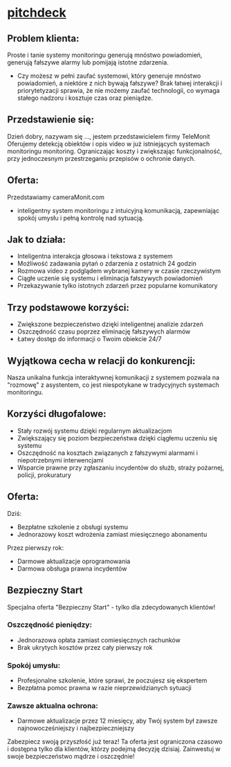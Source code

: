 # [pitchdeck](http://pitchdeck.cameramonit.com)


## Problem klienta:
Proste i tanie systemy monitoringu generują mnóstwo powiadomień, generują fałszywe alarmy lub pomijają istotne zdarzenia.
- Czy możesz w pełni zaufać systemowi, który generuje mnóstwo powiadomień, a niektóre z nich bywają fałszywe?
Brak łatwej interakcji i priorytetyzacji sprawia, że nie możemy zaufać technologii, co wymaga stałego nadzoru i kosztuje czas oraz pieniądze.

## Przedstawienie się:
Dzień dobry, nazywam się ..., jestem przedstawicielem firmy TeleMonit
Oferujemy detekcją obiektów i opis video w już istniejących systemach monitoringu monitoring.
Ograniczając koszty i zwiększając funkcjonalność, przy jednoczesnym przestrzeganiu przepisów o ochronie danych. 

## Oferta:
Przedstawiamy cameraMonit.com 
- inteligentny system monitoringu z intuicyjną komunikacją, zapewniając spokój umysłu i pełną kontrolę nad sytuacją.

## Jak to działa:
- Inteligentna interakcja głosowa i tekstowa z systemem
- Możliwość zadawania pytań o zdarzenia z ostatnich 24 godzin
- Rozmowa video z podglądem wybranej kamery w czasie rzeczywistym
- Ciągłe uczenie się systemu i eliminacja fałszywych powiadomień
- Przekazywanie tylko istotnych zdarzeń przez popularne komunikatory

## Trzy podstawowe korzyści:
- Zwiększone bezpieczeństwo dzięki inteligentnej analizie zdarzeń
- Oszczędność czasu poprzez eliminację fałszywych alarmów
- Łatwy dostęp do informacji o Twoim obiekcie 24/7

## Wyjątkowa cecha w relacji do konkurencji:
Nasza unikalna funkcja interaktywnej komunikacji z systemem pozwala na "rozmowę" z asystentem, co jest niespotykane w tradycyjnych systemach monitoringu.

## Korzyści długofalowe:
- Stały rozwój systemu dzięki regularnym aktualizacjom
- Zwiększający się poziom bezpieczeństwa dzięki ciągłemu uczeniu się systemu
- Oszczędność na kosztach związanych z fałszywymi alarmami i niepotrzebnymi interwencjami
- Wsparcie prawne przy zgłaszaniu incydentów do służb, straży pożarnej, policji, prokuratury

## Oferta:

Dziś:
- Bezpłatne szkolenie z obsługi systemu
- Jednorazowy koszt wdrożenia zamiast miesięcznego abonamentu

Przez pierwszy rok:
- Darmowe aktualizacje oprogramowania 
- Darmowa obsługa prawna incydentów 


## Bezpieczny Start

Specjalna oferta "Bezpieczny Start" - tylko dla zdecydowanych klientów!

### Oszczędność pieniędzy:
- Jednorazowa opłata zamiast comiesięcznych rachunków
- Brak ukrytych kosztów przez cały pierwszy rok

### Spokój umysłu:
- Profesjonalne szkolenie, które sprawi, że poczujesz się ekspertem
- Bezpłatna pomoc prawna w razie nieprzewidzianych sytuacji

### Zawsze aktualna ochrona:
- Darmowe aktualizacje przez 12 miesięcy, aby Twój system był zawsze najnowocześniejszy i najbezpieczniejszy

Zabezpiecz swoją przyszłość już teraz!
Ta oferta jest ograniczona czasowo i dostępna tylko dla klientów, którzy podejmą decyzję dzisiaj. 
Zainwestuj w swoje bezpieczeństwo mądrze i oszczędnie!

